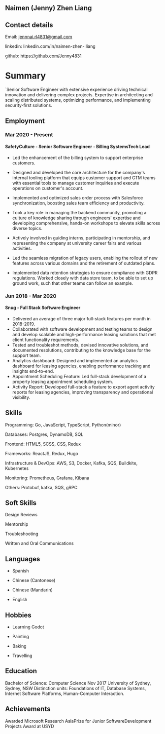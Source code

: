## Naimen (Jenny) Zhen Liang

## Contact details
Email: jennnai.rl4831@gmail.com

linkedin: linkedin.com/in/naimen-zhen-
liang

github: https://github.com/Jenny4831

# Summary

`Senior Software Engineer with extensive experience driving technical innovation
and delivering complex projects. Expertise in architecting and scaling distributed
systems, optimizing performance, and implementing security-first solutions.

## Employment

### Mar 2020 - Present
#### SafetyCulture - Senior Software Engineer - Billing SystemsTech Lead

- Led the enhancement of the billing system to support enterprise customers.

- Designed and developed the core architecture for the company's internal tooling platform that equips customer support and GTM teams with essential tools to manage customer inquiries and execute operations on customer's account. 

- Implemented and optimized sales order process with Salesforce synchronization, boosting sales team efficiency and productivity.

- Took a key role in managing the backend community, promoting a culture of knowledge sharing through engineers' expertise and developing comprehensive, hands-on workshops to elevate skills across diverse topics.

- Actively involved in guiding interns, participating in mentorship, and representing the company at university career fairs and various activities.

- Led the seamless migration of legacy users, enabling the rollout of new features across various domains and the retirement of outdated plans.

- Implemented data retention strategies to ensure compliance with GDPR regulations. Worked closely with data store team, to be able to set up ground work, such that other teams can follow an example.


### Jun 2018 - Mar 2020
#### Snug - Full Stack Software Engineer

- Delivered an average of three major full-stack features per month in 2018-2019.
- Collaborated with software development and testing teams to design and develop scalable and high-performance leasing solutions that met client functionality requirements.
- Tested and troubleshot methods, devised innovative solutions, and documented resolutions, contributing to the knowledge base for the support team.
- Analytics dashboard: Designed and implemented an analytics dashboard for leasing agencies, enabling performance tracking and insights end-to-end.
- Appointment Scheduling Feature: Led full-stack development of a property leasing appointment scheduling system.
- Activity Report: Developed full-stack a feature to export agent activity reports for leasing agencies, improving transparency and operational visibility.


## Skills

Programming: Go, JavaScript,
TypeScript, Python(minor)

Databases: Postgres, DynamoDB,
SQL

Frontend: HTML5, SCSS, CSS,
Redux

Frameworks: ReactJS, Redux, Hugo

Infrastructure & DevOps: AWS, S3,
Docker, Kafka, SQS, Buildkite,
Kubernetes

Monitoring: Prometheus, Grafana,
Kibana

Others: Protobuf, kafka, SQS, gRPC

## Soft Skills

Design Reviews

Mentorship

Troubleshooting

Written and Oral Communications

## Languages

- Spanish

- Chinese (Cantonese)

- Chinese (Mandarin)

- English

## Hobbies

- Learning Godot

- Painting

- Baking

- Travelling

## Education
Bachelor of Science: Computer Science Nov 2017
University of Sydney, Sydney, NSW
Distinction units: Foundations of IT, Database Systems, Internet Software
Platforms, Human-Computer Interaction.

## Achievements
Awarded Microsoft Research AsiaPrize for Junior SoftwareDevelopment Projects
Award at USYD
